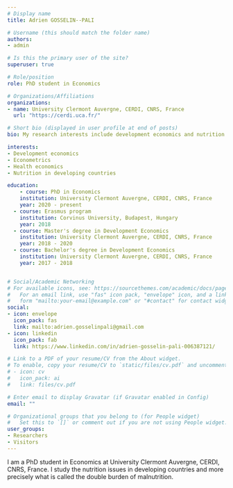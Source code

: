 ```yaml
---
# Display name
title: Adrien GOSSELIN--PALI

# Username (this should match the folder name)
authors:
- admin

# Is this the primary user of the site?
superuser: true

# Role/position
role: PhD student in Economics 

# Organizations/Affiliations
organizations:
- name: University Clermont Auvergne, CERDI, CNRS, France
  url: "https://cerdi.uca.fr/"

# Short bio (displayed in user profile at end of posts)
bio: My research interests include development economics and nutrition issues in developing countries.  

interests:
- Development economics
- Econometrics
- Health economics
- Nutrition in developing countries 

education:
    - course: PhD in Economics
    institution: University Clermont Auvergne, CERDI, CNRS, France
    year: 2020 - present
  - course: Erasmus program 
    institution: Corvinus University, Budapest, Hungary 
    year: 2018
  - course: Master's degree in Development Economics
    institution: University Clermont Auvergne, CERDI, CNRS, France
    year: 2018 - 2020
  - course: Bachelor's degree in Development Economics
    institution: University Clermont Auvergne, CERDI, CNRS, France
    year: 2017 - 2018 


# Social/Academic Networking
# For available icons, see: https://sourcethemes.com/academic/docs/page-builder/#icons
#   For an email link, use "fas" icon pack, "envelope" icon, and a link in the
#   form "mailto:your-email@example.com" or "#contact" for contact widget.
social:
- icon: envelope
  icon_pack: fas
  link: mailto:adrien.gosselinpali@gmail.com
- icon: linkedin
  icon_pack: fab
  link: https://www.linkedin.com/in/adrien-gosselin-pali-006387121/

# Link to a PDF of your resume/CV from the About widget.
# To enable, copy your resume/CV to `static/files/cv.pdf` and uncomment the lines below.
# - icon: cv
#   icon_pack: ai
#   link: files/cv.pdf

# Enter email to display Gravatar (if Gravatar enabled in Config)
email: ""

# Organizational groups that you belong to (for People widget)
#   Set this to `[]` or comment out if you are not using People widget.
user_groups:
- Researchers
- Visitors
---
```


I am a PhD student in Economics at University Clermont Auvergne, CERDI, CNRS, France. I study the nutrition issues in developing countries and more precisely what is called the double burden of malnutrition. 
